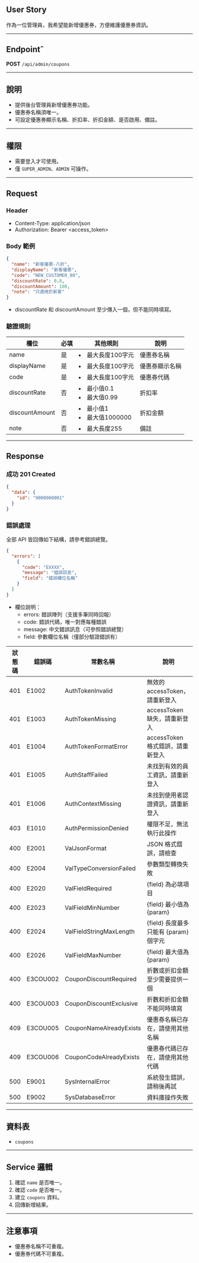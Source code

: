 ## User Story

作為一位管理員，我希望能新增優惠券，方便維護優惠券資訊。

---

## Endpointˆ

**POST** `/api/admin/coupons`

---

## 說明

- 提供後台管理員新增優惠券功能。
- 優惠券名稱須唯一。
- 可設定優惠券顯示名稱、折扣率、折扣金額、是否啟用、備註。

---

## 權限

- 需要登入才可使用。
- 僅 `SUPER_ADMIN`、`ADMIN` 可操作。

---

## Request

### Header

- Content-Type: application/json
- Authorization: Bearer <access_token>

### Body 範例

```json
{
  "name": "新客優惠-八折",
  "displayName": "新客優惠",
  "code": "NEW_CUSTOMER_80",
  "discountRate": 0.8,
  "discountAmount": 100,
  "note": "只適用於新客"
}
```

- discountRate 和 discountAmount 至少傳入一個，但不能同時填寫。

### 驗證規則

| 欄位           | 必填 | 其他規則                     | 說明           |
| -------------- | ---- | ---------------------------- | -------------- |
| name           | 是   | <li>最大長度100字元          | 優惠券名稱     |
| displayName    | 是   | <li>最大長度100字元          | 優惠券顯示名稱 |
| code           | 是   | <li>最大長度100字元          | 優惠券代碼     |
| discountRate   | 否   | <li>最小值0.1<li>最大值0.99  | 折扣率         |
| discountAmount | 否   | <li>最小值1<li>最大值1000000 | 折扣金額       |
| note           | 否   | <li>最大長度255              | 備註           |

---

## Response

### 成功 201 Created

```json
{
  "data": {
    "id": "9000000001"
  }
}
```

### 錯誤處理

全部 API 皆回傳如下結構，請參考錯誤總覽。

```json
{
  "errors": [
    {
      "code": "EXXXX",
      "message": "錯誤訊息",
      "field": "錯誤欄位名稱"
    }
  ]
}
```

- 欄位說明：
  - errors: 錯誤陣列（支援多筆同時回報）
  - code: 錯誤代碼，唯一對應每種錯誤
  - message: 中文錯誤訊息（可參照錯誤總覽）
  - field: 參數欄位名稱（僅部分驗證錯誤有）

| 狀態碼 | 錯誤碼   | 常數名稱                | 說明                                  |
| ------ | -------- | ----------------------- | ------------------------------------- |
| 401    | E1002    | AuthTokenInvalid        | 無效的 accessToken，請重新登入        |
| 401    | E1003    | AuthTokenMissing        | accessToken 缺失，請重新登入          |
| 401    | E1004    | AuthTokenFormatError    | accessToken 格式錯誤，請重新登入      |
| 401    | E1005    | AuthStaffFailed         | 未找到有效的員工資訊，請重新登入      |
| 401    | E1006    | AuthContextMissing      | 未找到使用者認證資訊，請重新登入      |
| 403    | E1010    | AuthPermissionDenied    | 權限不足，無法執行此操作              |
| 400    | E2001    | ValJsonFormat           | JSON 格式錯誤，請檢查                 |
| 400    | E2004    | ValTypeConversionFailed | 參數類型轉換失敗                      |
| 400    | E2020    | ValFieldRequired        | {field} 為必填項目                    |
| 400    | E2023    | ValFieldMinNumber       | {field} 最小值為 {param}              |
| 400    | E2024    | ValFieldStringMaxLength | {field} 長度最多只能有 {param} 個字元 |
| 400    | E2026    | ValFieldMaxNumber       | {field} 最大值為 {param}              |
| 400    | E3COU002 | CouponDiscountRequired  | 折數或折扣金額至少需要提供一個        |
| 400    | E3COU003 | CouponDiscountExclusive | 折數和折扣金額不能同時填寫            |
| 409    | E3COU005 | CouponNameAlreadyExists | 優惠券名稱已存在，請使用其他名稱      |
| 409    | E3COU006 | CouponCodeAlreadyExists | 優惠券代碼已存在，請使用其他代碼      |
| 500    | E9001    | SysInternalError        | 系統發生錯誤，請稍後再試              |
| 500    | E9002    | SysDatabaseError        | 資料庫操作失敗                        |

---

## 資料表

- `coupons`

---

## Service 邏輯

1. 確認 `name` 是否唯一。
2. 確認 `code` 是否唯一。
3. 建立 `coupons` 資料。
4. 回傳新增結果。

---

## 注意事項

- 優惠券名稱不可重複。
- 優惠券代碼不可重複。

